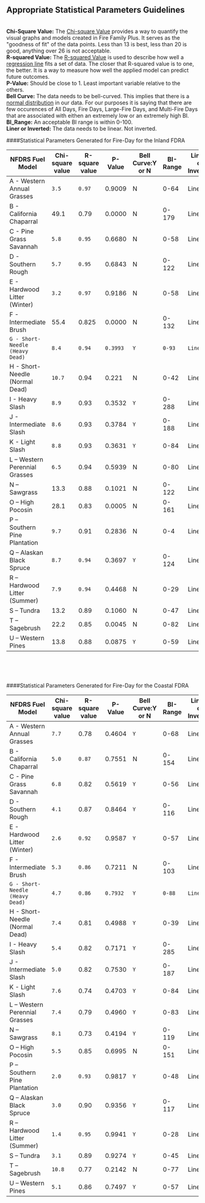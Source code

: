 
Appropriate Statistical Parameters Guidelines
---
<br><b>Chi-Square Value:</b> The [Chi-square Value](http://en.wikipedia.org/wiki/Chi-squared_distribution) provides a way to quantify the visual graphs and models created in Fire Family Plus. It serves as the "goodness of fit" of the data points. Less than 13 is best, less than 20 is good, anything over 26 is not acceptable. 
<br><b>R-squared Value:</b> The [R-squared Value](http://en.wikipedia.org/wiki/Coefficient_of_determination) is used to describe how well a [regression line](http://en.wikipedia.org/wiki/Linear_regression) fits a set of data. The closer that R-squared value is to one, the better. It is a way to measure how well the applied model can predict future outcomes. 
<br><b>P-Value:</b> Should be close to 1. Least important variable relative to the others. 
<br><b>Bell Curve:</b> The data needs to be bell-curved. This implies that there is a [normal distribution](http://en.wikipedia.org/wiki/Normal_distribution) in our data. For our purposes it is saying that there are few occurences of All Days, Fire Days, Large-Fire Days, and Multi-Fire Days that are associated with eithen an extremely low or an extremely high BI.
<br><b>BI_Range:</b> An acceptable BI range is within 0-100.
<br><b>Liner or Inverted:</b> The data needs to be linear. Not inverted.

####Statistical Parameters Generated for Fire-Day for the Inland FDRA 

|NFDRS Fuel Model             |Chi-square value|R-square value| P-Value |Bell Curve:Y or N|BI-Range|Linear or Inverted|
|-----------------------------|----------------|--------------|---------|-----------------|--------|------------------|
|A - Western Annual Grasses   |	`3.5`           |`0.97`        |0.9009   |N                |0-64    |Linear            |
|B - California Chaparral     |49.1            |0.79          |0.0000   |N                |0-179   |Linear            |
|C - Pine Grass Savannah      |`5.8`           |`0.95`        |0.6680   |N                |0-58    |Linear            |
|D - Southern Rough           |	`5.7`           |`0.95`        |0.6843   |N                |0-122   |Linear            |
|E - Hardwood Litter (Winter) |	`3.2`           |`0.97`        |0.9186   |N                |0-58    |Linear            |
|F - Intermediate Brush	       |55.4            |0.825         |0.0000   |N                |0-132   |Linear
|`G - Short-Needle (Heavy Dead)`|	`8.4`             |`0.94`          |`0.3993`   |`Y`                |`0-93`    |`Linear`
|H - Short-Needle (Normal Dead)|`10.7`|	0.94| 0.221|  N| 0-42| Linear
|I - Heavy Slash              |	`8.9`|	0.93|	0.3532|`Y`| 0-288| Linear
|J - Intermediate Slash       |	`8.6`|	0.93|	0.3784|`Y`| 0-188| Linear
|K - Light Slash              |	`8.8`|	0.93|	0.3631|`Y`| 0-84| Linear
|L – Western Perennial Grasses|	`6.5`|	0.94|	0.5939| N| 0-80| Linear
|N – Sawgrass                 |	13.3|	0.88|	0.1021| N| 0-122| Linear
|O – High Pocosin             |	28.1|	0.83|	0.0005| N| 0-161| Linear
|P – Southern Pine Plantation |	`9.7`|	0.91|	0.2836| N| 0-4| Linear
|Q – Alaskan Black Spruce     |	`8.7`|	`0.94`|	0.3697|`Y`| 0-124| Linear
|R – Hardwood Litter (Summer) |	`7.9`|	`0.94`|	0.4468| N| 0-29| Linear
|S – Tundra	                  |13.2|	0.89|	0.1060| N| 0-47| Linear
|T – Sagebrush	              |22.2	|0.85|	0.0045| N| 0-82| Linear
|U – Western Pines            |	13.8|	0.88|	0.0875|`Y`| 0-59| Linear



<br>
<br>
<br>



####Statistical Parameters Generated for Fire-Day for the Coastal FDRA

|NFDRS Fuel Model             |Chi-square value|R-square value| P-Value |Bell Curve:Y or N|BI-Range|Linear or Inverted|
|-----------------------------|----------------|--------------|---------|-----------------|--------|------------------|
|A - Western Annual Grasses   |`7.7`             |0.78          |0.4604   |`Y`                |0-68    |Linear            |
|B - California Chaparral     |`5.0`|`0.87`|0.7551|N|0-154|Linear
|C - Pine Grass Savannah      |`6.8`|0.82|0.5619|`Y`|0-56|Linear
|D - Southern Rough           |`4.1`|0.87|0.8464|`Y`|0-116|Linear
|E - Hardwood Litter (Winter) |`2.6`|`0.92`|0.9587|`Y`|0-57|Linear
|F - Intermediate Brush       |`5.3`|`0.86`|0.7211|N|0-103|Linear
|`G - Short-Needle (Heavy Dead)`|`4.7`|`0.86`|`0.7932`|`Y`|`0-88`|`Linear`
|H - Short-Needle (Normal Dead)|`7.4`|0.81|0.4988|`Y`|0-39|Linear
|I - Heavy Slash              |`5.4`|0.82|0.7171|`Y`|0-285|Linear
|J - Intermediate Slash	       |`5.0`|0.82|0.7530|`Y`|0-187|Linear
|K - Light Slash              |`7.6`|0.74|0.4703|`Y`|0-84|Linear
|L – Western Perennial Grasses|`7.4`|0.79|0.4960|`Y`|0-83|Linear
|N – Sawgrass                 |`8.1`|0.73|0.4194|`Y`|0-119|Linear
|O – High Pocosin             |`5.5`|0.85|0.6995|N|0-151|Linear
|P – Southern Pine Plantation |`2.0`|`0.93`|0.9817|`Y`|0-48|Linear
|Q – Alaskan Black Spruce     |`3.0`|0.90|0.9356|`Y`|0-117|Linear
|R – Hardwood Litter (Summer) |`1.4`|`0.95`|0.9941|`Y`|0-28|Linear
|S – Tundra                   |`3.1`|0.89|0.9274|`Y`|0-45|Linear
|T – Sagebrush                |`10.8`|0.77|0.2142|N|0-77|Linear
|U – Western Pines            |`5.1`|0.86|0.7497|`Y`|0-57|Linear
